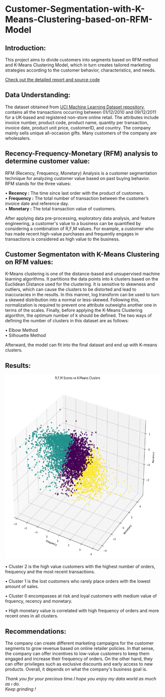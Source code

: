 # Customer-Segmentation-with-K-Means-Clustering-based-on-RFM-Model

## **Introduction:**
This project aims to divide customers into segments based on RFM method and K-Means Clustering Model, which in turn creates tailored marketing strategies according to the customer behavior, characteristics, and needs.<br>

[Check out the detailed report and source code]()

## **Data Understanding:**

The dataset obtained from [UCI Machine Learning Dataset repository](http://archive.ics.uci.edu/ml/datasets/online+retail), contains all the transactions occurring between 01/12/2010 and 09/12/2011 for a UK-based and registered non-store online retail. The attributes include invoice number, product code, product name, quantity per transaction, invoice date, product unit price, customerID, and country. The company mainly sells unique all-occasion gifts. Many customers of the company are wholesalers.

## **Recency-Frequency-Monetary (RFM) analysis to determine customer value:**

RFM (Recency, Frequency, Monetary) Analysis is a customer segmentation technique for analyzing customer value based on past buying behavior. RFM stands for the three values:

• **Recency :** The time since last order with the product of customers.<br>
• **Frequency :** The total number of transaction between the customer’s invoice date and reference day.<br>
• **Monetary :** The total transaction value of customers.<br>

After applying data pre-processing, exploratory data analysis, and feature engineering, a customer's value to a business can be quantified by considering a combination of R,F,M values. For example, a customer who has made recent high-value purchases and frequently engages in transactions is considered as high value to the business.<br>

## **Customer Segmentaton with K-Means Clustering on RFM values:**

K-Means clustering is one of the distance-based and unsupervised machine learning algorithms. It partitions the data points into k clusters based on the Euclidean Distance used for the clustering. It is sensitive to skewness and outliers, which can cause the clusters to be distorted and lead to inaccuracies in the results. In this manner, log transform can be used to turn a skewed distribution into a normal or less-skewed. Following this, normalization is required to prevent one attribute outweighs another one in terms of the scales. Finally, before applying the K-Means Clustering algorithm, the optimum number of k should be defined. The two ways of defining the number of clusters in this dataset are as follows:<br>

• Elbow Method<br>
• Silhouette Method<br>

Afterward, the model can fit into the final dataset and end up with K-means clusters.<br>

## **Results:**

<p align="center">

<img src="https://github.com/ovgutunc/Customer-Segmentation-with-K-Means-Clustering-based-on-RFM-Model/blob/main/images/3d_scatter.PNG" alt="cluster" width="600" height="600">

• Cluster 2 is the high value customers with the highest number of orders, frequency and the most recent transactions.<br>

• Cluster 1 is the lost customers who rarely place orders with the lowest amount of sales.<br>

• Cluster 0 encompasses at risk and loyal customers with medium value of frquency, recency and monetary.<br>

• High monetary value is correlated with high frequency of orders and more recent ones in all clusters.<br>
 
## **Recommendations:**

The company can create different marketing campaigns for the customer segments to grow revenue based on online retailer policies. In that sense, the company can offer incentives to low-value customers to keep them engaged and increase their frequency of orders. On the other hand, they can offer privileges such as exclusive discounts and early access to new products. Overall, it depends on what the company's business goal is.<br>
 
_Thank you for your precious time.I hope you enjoy my data world as much as ı do._<br>
_Keep grinding !_<br>


